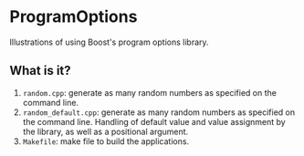 # ProgramOptions
Illustrations of using Boost's program options library.

## What is it?
1. `random.cpp`: generate as many random numbers as specified on the
    command line.
1. `random_default.cpp`: generate as many random numbers as specified on
    the command line. Handling of default value and value assignment by
    the library, as well as a positional argument.
1. `Makefile`: make file to build the applications.
